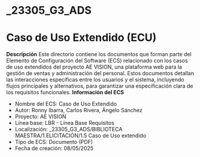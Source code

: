 # _23305_G3_ADS

# Caso de Uso Extendido (ECU)
**Descripción**
Este directorio contiene los documentos que forman parte del Elemento de Configuración del Software (ECS) relacionado con los casos de uso extendidos del proyecto AE VISION, una plataforma web para la gestión de ventas y administración del personal. Estos documentos detallan las interacciones específicas entre los usuarios y el sistema, incluyendo flujos principales y alternativos, para garantizar una especificación clara de los requisitos funcionales.
**Información del ECS**

* Nombre del ECS: Caso de Uso Extendido
* Autor: Ronny Ibarra, Carlos Rivera, Ángelo Sánchez
* Proyecto: AE VISION
* Línea base: LBR - Línea Base Requisitos
* Localización: _23305_G3_ADS/BIBLIOTECA MAESTRA/1.ELICITACIÓN/1.5 Caso de Uso extendido
* Tipo de ECS: Documento (PDF)
* Fecha de creación: 08/05/2025



